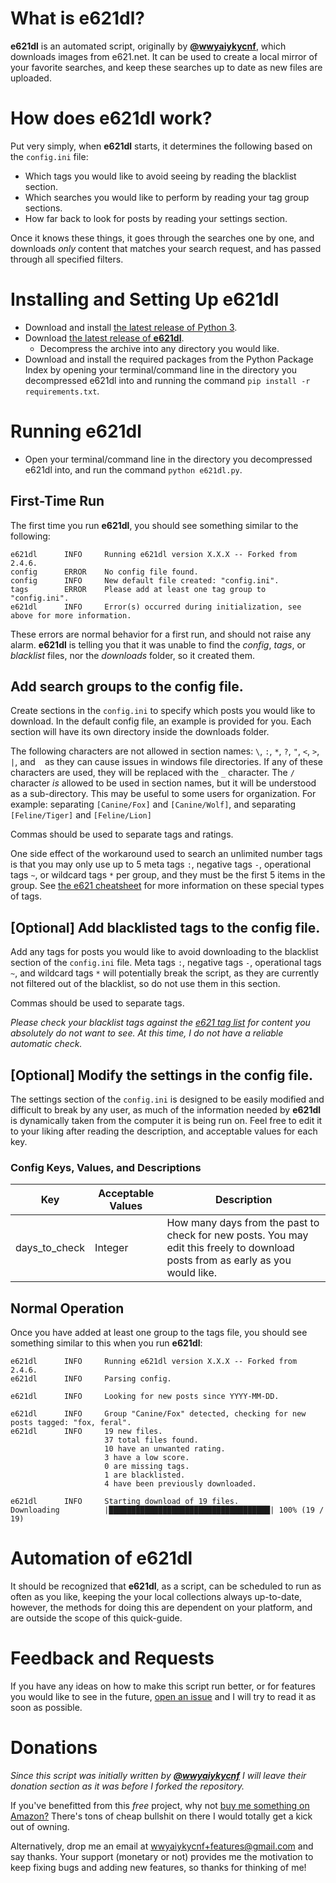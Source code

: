 # What is **e621dl**?

**e621dl** is an automated script, originally by [**@wwyaiykycnf**](https://github.com/wwyaiykycnf), which downloads images from e621.net. It can be used to create a local mirror of your favorite searches, and keep these searches up to date as new files are uploaded.

# How does **e621dl** work?

Put very simply, when **e621dl** starts, it determines the following based on the `config.ini` file:

- Which tags you would like to avoid seeing by reading the blacklist section.
- Which searches you would like to perform by reading your tag group sections.
- How far back to look for posts by reading your settings section.

Once it knows these things, it goes through the searches one by one, and downloads _only_ content that matches your search request, and has passed through all specified filters.

# Installing and Setting Up **e621dl**

- Download and install [the latest release of Python 3](https://www.python.org/downloads/).
- Download [the latest release of **e621dl**](https://github.com/wulfre/e621dl/releases).
  - Decompress the archive into any directory you would like.
- Download and install the required packages from the Python Package Index by opening your terminal/command line in the directory you decompressed e621dl into and running the command `pip install -r requirements.txt`.

# Running **e621dl**

- Open your terminal/command line in the directory you decompressed e621dl into, and run the command `python e621dl.py`.

## First-Time Run

The first time you run **e621dl**, you should see something similar to the following:

```
e621dl      INFO     Running e621dl version X.X.X -- Forked from 2.4.6.
config      ERROR    No config file found.
config      INFO     New default file created: "config.ini".
tags        ERROR    Please add at least one tag group to "config.ini".
e621dl      INFO     Error(s) occurred during initialization, see above for more information.
```

These errors are normal behavior for a first run, and should not raise any alarm. **e621dl** is telling you that it was unable to find the _config_, _tags_, or _blacklist_ files, nor the _downloads_ folder, so it created them.

## Add search groups to the config file.

Create sections in the `config.ini` to specify which posts you would like to download. In the default config file, an example is provided for you. Each section will have its own directory inside the downloads folder.

The following characters are not allowed in section names: `\`, `:`, `*`, `?`, `"`, `<`, `>`, `|`, and ` ` as they can cause issues in windows file directories. If any of these characters are used, they will be replaced with the `_` character. The `/` character _is_ allowed to be used in section names, but it will be understood as a sub-directory. This may be useful to some users for organization. For example: separating `[Canine/Fox]` and `[Canine/Wolf]`, and separating `[Feline/Tiger]` and `[Feline/Lion]`

Commas should be used to separate tags and ratings.

One side effect of the workaround used to search an unlimited number tags is that you may only use up to 5 meta tags `:`, negative tags `-`, operational tags `~`, or wildcard tags `*` per group, and they must be the first 5 items in the group. See [the e621 cheatsheet](https://e621.net/help/show/cheatsheet) for more information on these special types of tags.

## [Optional] Add blacklisted tags to the config file.

Add any tags for posts you would like to avoid downloading to the blacklist section of the `config.ini` file. Meta tags `:`, negative tags `-`, operational tags `~`, and wildcard tags `*` will potentially break the script, as they are currently not filtered out of the blacklist, so do not use them in this section.

Commas should be used to separate tags.

_Please check your blacklist tags against the [e621 tag list](https://e621.net/tag_alias/) for content you absolutely do not want to see. At this time, I do not have a reliable automatic check._

## [Optional] Modify the settings in the config file.

The settings section of the `config.ini` is designed to be easily modified and difficult to break by any user, as much of the information needed by **e621dl** is dynamically taken from the computer it is being run on. Feel free to edit it to your liking after reading the description, and acceptable values for each key.

### Config Keys, Values, and Descriptions

Key                   | Acceptable Values | Description
--------------------- |  -----------------| ----------------------------------------------------------------------------------
days_to_check         |Integer            | How many days from the past to check for new posts. You may edit this freely to download posts from as early as you would like.

## Normal Operation

Once you have added at least one group to the tags file, you should see something similar to this when you run **e621dl**:

```
e621dl      INFO     Running e621dl version X.X.X -- Forked from 2.4.6.
e621dl      INFO     Parsing config.

e621dl      INFO     Looking for new posts since YYYY-MM-DD.

e621dl      INFO     Group "Canine/Fox" detected, checking for new posts tagged: "fox, feral".
e621dl      INFO     19 new files.
                     37 total files found.
                     10 have an unwanted rating.
                     3 have a low score.
                     0 are missing tags.
                     1 are blacklisted.
                     4 have been previously downloaded.

e621dl      INFO     Starting download of 19 files.
Downloading          |████████████████████████████████████| 100% (19 / 19)
```

# Automation of **e621dl**

It should be recognized that **e621dl**, as a script, can be scheduled to run as often as you like, keeping the your local collections always up-to-date, however, the methods for doing this are dependent on your platform, and are outside the scope of this quick-guide.

# Feedback and Requests

If you have any ideas on how to make this script run better, or for features you would like to see in the future, [open an issue](https://github.com/Wulfre/e621dl/issues) and I will try to read it as soon as possible.

# Donations

_Since this script was initially written by [**@wwyaiykycnf**](https://github.com/wwyaiykycnf) I will leave their donation section as it was before I forked the repository._

If you've benefitted from this _free_ project, why not [buy me something on Amazon?](http://amzn.com/w/20RZIUHXLO6R4) There's tons of cheap bullshit on there I would totally get a kick out of owning.

Alternatively, drop me an email at wwyaiykycnf+features@gmail.com and say thanks. Your support (monetary or not) provides me the motivation to keep fixing bugs and adding new features, so thanks for thinking of me!
